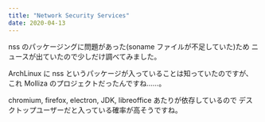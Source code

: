 ```yaml
---
title: "Network Security Services"
date: 2020-04-13
---
```


nss のパッケージングに問題があった(soname ファイルが不足していた)ため
ニュースが出ていたので少しだけ調べてみました。

ArchLinux に nss というパッケージが入っていることは知っていたのですが、
これ Molliza のプロジェクトだったんですね……。

chromium, firefox, electron, JDK, libreoffice あたりが依存しているので
デスクトップユーザーだと入っている確率が高そうですね。

